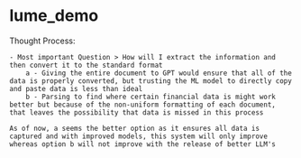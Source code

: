 # lume_demo




Thought Process:



    - Most important Question > How will I extract the information and then convert it to the standard format
        a - Giving the entire document to GPT would ensure that all of the data is properly converted, but trusting the ML model to directly copy and paste data is less than ideal
        b - Parsing to find where certain financial data is might work better but because of the non-uniform formatting of each document, that leaves the possibility that data is missed in this process
    
    As of now, a seems the better option as it ensures all data is captured and with improved models, this system will only improve whereas option b will not improve with the release of better LLM's
